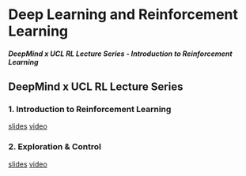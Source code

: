 # Deep Learning and Reinforcement Learning

##### DeepMind x UCL RL Lecture Series - Introduction to Reinforcement Learning

## DeepMind x UCL RL Lecture Series 

### 1. Introduction to Reinforcement Learning
[slides](https://storage.googleapis.com/deepmind-media/UCL%20x%20DeepMind%202021/Lecture%201%20-%20introduction.pdf) 
[video](https://www.youtube.com/watch?v=TCCjZe0y4Qc&list=PLqYmG7hTraZDVH599EItlEWsUOsJbAodm)

### 2. Exploration & Control
[slides](https://storage.googleapis.com/deepmind-media/UCL%20x%20DeepMind%202021/Lecture%202-%20Exploration%20and%20control_slides.pdf) 
[video](https://www.youtube.com/watch?v=aQJP3Z2Ho8U&list=PLqYmG7hTraZDVH599EItlEWsUOsJbAodm&index=2)

